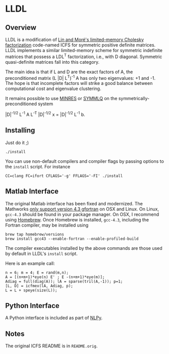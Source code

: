 # LLDL

## Overview

LLDL is a modification of [Lin and Moré's limited-memory Cholesky factorization](http://dx.doi.org/10.1137/S1064827597327334) code-named ICFS for symmetric positive definite matrices. LLDL implements a similar limited-memory scheme for symmetric indefinite matrices that possess a LDL<sup>T</sup> factorization, i.e., with D diagonal. Symmetric quasi-definite matrices fall into this category.

The main idea is that if L and D are the exact factors of A, the preconditioned matrix (L |D| L<sup>T</sup>)<sup>-1</sup> A has only two eigenvalues: +1 and -1. The hope is that incomplete factors will strike a good balance between computational cost and eigenvalue clustering.

It remains possible to use [MINRES](http://www.stanford.edu/group/SOL/software/minres.html) or [SYMMLQ](http://www.stanford.edu/group/SOL/software/symmlq.html) on the symmetrically-preconditioned system

|D|<sup>-1/2</sup> L<sup>-1</sup> A  L<sup>-T</sup> |D|<sup>-1/2</sup> x = |D|<sup>-1/2</sup> L<sup>-1</sup> b.

## Installing

Just do it ;)

    ./install

You can use non-default compilers and compiler flags by passing options to the `install` script. For instance

    CC=clang FC=ifort CFLAGS='-g' FFLAGS='-FI' ./install

## Matlab Interface

The original Matlab interface has been fixed and modernized. The Mathworks [only support version 4.3 gfortran](http://www.mathworks.com/support/compilers/R2013a/index.html?sec=maci64) on OSX and Linux. On Linux, `gcc-4.3` should be found in your package manager. On OSX, I recommend using [Homebrew](http://mxcl.github.io/homebrew). Once Homebrew is installed, `gcc-4.3`, including the Fortran compiler, may be installed using

    brew tap homebrew/versions
    brew install gcc43 --enable-fortran --enable-profiled-build

The compiler executables installed by the above commands are those used by default in LLDL's `install` script.

Here is an example call:

    n = 6; m = 4; E = rand(m,n);
    A = [(n+m+1)*eye(n) E' ; E -(n+m+1)*eye(m)];
    Adiag = full(diag(A)); lA = sparse(tril(A,-1)); p=1;
    [L, D] = icfmex(lA, Adiag, p);
    L = L + speye(size(L));

## Python Interface

A Python interface is included as part of [NLPy](https://github.com/dpo/nlpy).

## Notes

The original ICFS README is in `README.orig`.
